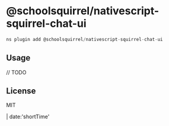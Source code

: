 # @schoolsquirrel/nativescript-squirrel-chat-ui

```javascript
ns plugin add @schoolsquirrel/nativescript-squirrel-chat-ui
```

## Usage

// TODO

## License

MIT

| date:'shortTime'

